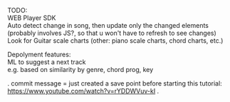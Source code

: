 TODO:  
WEB Player SDK  
Auto detect change in song, then update only the changed elements (probably involves JS?, so that u won't have to refresh to see changes)  
Look for Guitar scale charts (other: piano scale charts, chord charts, etc.)  

Depolyment features:  
    ML to suggest a next track  
    e.g. based on similarity by genre, chord prog, key  


. commit message = just created a save point before starting this tutorial: https://www.youtube.com/watch?v=rYDDWVuv-kI
.
